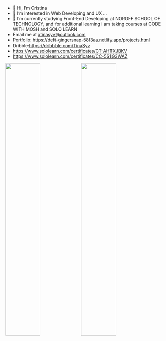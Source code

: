 - 👋 Hi, I’m Cristina
- 👀 I’m interested in Web Developing and UX ...
- 🌱 I’m currently studying Front-End Developing at NOROFF SCHOOL OF TECHNOLOGY, and for additional learning i am taking courses at CODE WITH MOSH and SOLO LEARN
- Email me at xtinasyv@outlook.com
- Portfolio: https://deft-gingersnap-58f3aa.netlify.app/projects.html
- Dribble:https://dribbble.com/TinaSyv
- https://www.sololearn.com/certificates/CT-AHTXJBKV
- https://www.sololearn.com/certificates/CC-5S1G3WAZ

<img align="left" width="47%" src="https://github-readme-stats.vercel.app/api?username=khintin&theme=dark&show_icons=true"/>
<img align="left" width="47%"  src="https://github-readme-stats.vercel.app/api/top-langs/?username=khintin&layout=compact"/>


